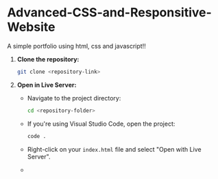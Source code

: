 # Advanced-CSS-and-Responsitive-Website
A simple portfolio using html, css and javascript!!

1. **Clone the repository:**
   ```bash
   git clone <repository-link>
   ```

2. **Open in Live Server:**
   - Navigate to the project directory:
     ```bash
     cd <repository-folder>
     ```
   - If you're using Visual Studio Code, open the project:
     ```bash
     code .
     ```
   - Right-click on your `index.html` file and select "Open with Live Server".
  
   - 
